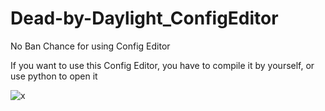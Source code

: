 # Dead-by-Daylight_ConfigEditor

No Ban Chance for using Config Editor

If you want to use this Config Editor, you have to compile it by yourself, or use python to open it

![x](https://media.discordapp.net/attachments/950804641560559616/957915144762064946/unknown.png)
